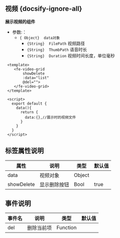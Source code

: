 ## 视频 {docsify-ignore-all}
 
**展示视频的组件**

* 参数:：
  * ``{ Object}  data对象 ``
    * ``{String}  FilePath`` 视频路径
    * ``{String}  ThumbPath`` 语音时长
    * ``{String}  Duration`` 视频时间长度，单位毫秒

```
 <template>
   	<fe-video-grid  
        showDelete
        :data="list"
        @del="">
    </fe-video-grid>
 </template>

 <script>
   export default {
     data(){
       return {
         data:{},//展示时的视频文件
       }
     }
   }
 </script>   
```


 
## 标签属性说明

| 属性 | 说明 | 类型 | 默认值 |
| --- | --- | --- | --- |
| data | 视频对象 | Object |  |
| showDelete | 显示删除按钮 | Bool | true |

## 事件说明

| 事件名 | 说明 | 类型 | 默认值 |
| --- | --- | --- | --- |
| del | 删除当前项 | Function |    |
 
 


 
